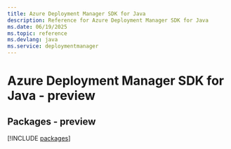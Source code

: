 ```yaml
---
title: Azure Deployment Manager SDK for Java
description: Reference for Azure Deployment Manager SDK for Java
ms.date: 06/19/2025
ms.topic: reference
ms.devlang: java
ms.service: deploymentmanager
---
```

# Azure Deployment Manager SDK for Java - preview
## Packages - preview
[!INCLUDE [packages](deployment-manager-index.md)]
